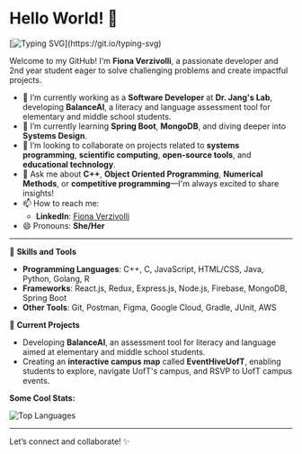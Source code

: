 # Hello World! 👋

[![Typing SVG](https://readme-typing-svg.herokuapp.com?lines=Hi,+I'm+Fiona+Verzivolli!;I'm+a+Developer!;I+love+coding+and+learning!)](https://git.io/typing-svg)

Welcome to my GitHub! I'm **Fiona Verzivolli**, a passionate developer and 2nd year student eager to solve challenging problems and create impactful projects.
- 🔭 I’m currently working as a **Software Developer** at **Dr. Jang's Lab**, developing **BalanceAI**, a literacy and language assessment tool for elementary and middle school students.  
- 🌱 I’m currently learning **Spring Boot**, **MongoDB**, and diving deeper into **Systems Design**.  
- 👯 I’m looking to collaborate on projects related to **systems programming**, **scientific computing**, **open-source tools**, and **educational technology**.  
- 💬 Ask me about **C++**, **Object Oriented Programming**, **Numerical Methods**, or **competitive programming**—I'm always excited to share insights!  
- 📫 How to reach me:  
  - **LinkedIn**: [Fiona Verzivolli](https://www.linkedin.com/in/fiona-verzivolli)  
- 😄 Pronouns: **She/Her**  
---

🔨 **Skills and Tools**  
- **Programming Languages**: C++, C, JavaScript, HTML/CSS, Java, Python, Golang, R
- **Frameworks**: React.js, Redux, Express.js, Node.js, Firebase, MongoDB, Spring Boot  
- **Other Tools**: Git, Postman, Figma, Google Cloud, Gradle, JUnit, AWS

🚀 **Current Projects**  
- Developing **BalanceAI**, an assessment tool for literacy and language aimed at elementary and middle school students.  
- Creating an **interactive campus map** called **EventHiveUofT**, enabling students to explore, navigate UofT's campus, and RSVP to UofT campus events.  

**Some Cool Stats:**

![Top Languages](https://github-readme-stats.vercel.app/api/top-langs/?username=FionaVerzivolli&layout=compact&theme=radical)

---
Let’s connect and collaborate! ✨
